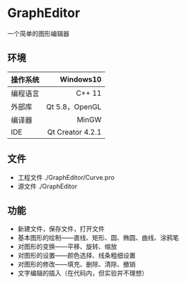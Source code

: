 # GraphEditor

一个简单的图形编辑器

## 环境

| 操作系统        | Windows10   |  
| --------   | -----:  | 
| 编程语言     | C++ 11 |   
| 外部库        |   Qt 5.8，OpenGL   |   
| 编译器        |    MinGW    | 
| IDE        |    Qt Creator 4.2.1    |  

## 文件

- 工程文件 ./GraphEditor/Curve.pro
- 源文件 ./GraphEditor

## 功能

- 新建文件，保存文件，打开文件
- 基本图形的绘制——直线、矩形、圆、椭圆、曲线、涂鸦笔
- 对图形的变换——平移、旋转、缩放
- 对图形的设置——颜色选择、线条粗细设置
- 对图形的修改——填充、删除、清除、撤销
- 文字编辑的插入（在代码内，但实验并不理想）
